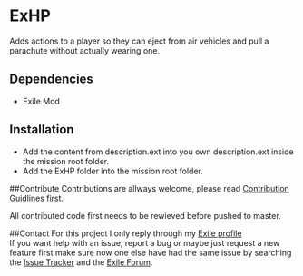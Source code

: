 # ExHP
Adds actions to a player so they can eject from air vehicles and pull a parachute without actually wearing one.

## Dependencies
 * Exile Mod

## Installation
* Add the content from description.ext into you own description.ext inside the mission root folder.  
* Add the ExHP folder into the mission root folder.

##Contribute
Contributions are allways welcome, please read [Contribution Guidlines](CONTRIBUTING.md) first.

All contributed code first needs to be rewieved before pushed to master. 

##Contact
For this project I only reply through my [Exile profile](http://www.exilemod.com/profile/7143-janski/)  
If you want help with an issue, report a bug or maybe just request a new feature first make sure now one else have had the same issue by searching the [Issue Tracker](https://github.com/Bjanski/Exile_halo_parachute/issues) and the [Exile Forum](http://www.exilemod.com/).
